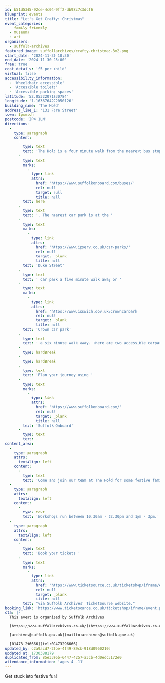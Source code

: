 ```yaml
---
id: b51d53d5-92ce-4c04-9ff2-db98c7c3dcf6
blueprint: events
title: "Let's Get Crafty: Christmas"
event_categories:
  - family-friendly
  - museums
  - art
organisers:
  - suffolk-archives
featured_image: suffolkarchives/crafty-christmas-3x2.png
start_date: '2024-11-30 10:30'
end_date: '2024-11-30 15:00'
free: true
cost_details: '£5 per child'
virtual: false
accessibility_information:
  - 'Wheelchair accessible'
  - 'Accessible toilets'
  - 'Accessible parking spaces'
latitude: '52.05322071930784'
longitude: '1.1636764272050126'
building_name: 'The Hold'
address_line_1: '131 Fore Street'
town: Ipswich
postcode: 'IP4 1LN'
directions:
  -
    type: paragraph
    content:
      -
        type: text
        text: 'The Hold is a four minute walk from the nearest bus stop - see the latest bus timetables '
      -
        type: text
        marks:
          -
            type: link
            attrs:
              href: 'https://www.suffolkonboard.com/buses/'
              rel: null
              target: null
              title: null
        text: here
      -
        type: text
        text: '. The nearest car park is at the '
      -
        type: text
        marks:
          -
            type: link
            attrs:
              href: 'https://www.ipserv.co.uk/car-parks/'
              rel: null
              target: _blank
              title: null
        text: 'Duke Street'
      -
        type: text
        text: ' car park a five minute walk away or '
      -
        type: text
        marks:
          -
            type: link
            attrs:
              href: 'https://www.ipswich.gov.uk/crowncarpark'
              rel: null
              target: _blank
              title: null
        text: 'Crown car park'
      -
        type: text
        text: ' a six minute walk away. There are two accessible carpark spaces for blue badge holders in The Hold car park.'
      -
        type: hardBreak
      -
        type: hardBreak
      -
        type: text
        text: 'Plan your journey using '
      -
        type: text
        marks:
          -
            type: link
            attrs:
              href: 'https://www.suffolkonboard.com/'
              rel: null
              target: _blank
              title: null
        text: 'Suffolk Onboard'
      -
        type: text
        text: .
content_area:
  -
    type: paragraph
    attrs:
      textAlign: left
    content:
      -
        type: text
        text: 'Come and join our team at The Hold for some festive family crafting.'
  -
    type: paragraph
    attrs:
      textAlign: left
    content:
      -
        type: text
        text: 'Workshops run between 10.30am - 12.30pm and 1pm - 3pm.'
  -
    type: paragraph
    attrs:
      textAlign: left
    content:
      -
        type: text
        text: 'Book your tickets '
      -
        type: text
        marks:
          -
            type: link
            attrs:
              href: 'https://www.ticketsource.co.uk/ticketshop/iframe/event.php?eventhash=e-melobe&target=&iframe=true'
              rel: null
              target: _blank
              title: null
        text: "via Suffolk Archives' TicketSource website."
booking_link: 'https://www.ticketsource.co.uk/ticketshop/iframe/event.php?eventhash=e-melobe&target=&iframe=true'
cta: |-
  This event is organised by Suffolk Archives

  [https://www.suffolkarchives.co.uk/](https://www.suffolkarchives.co.uk/)

  [archives@suffolk.gov.uk](mailto:archives@suffolk.gov.uk)

  [01473 296666](tel:01473296666)
updated_by: c2a9acd7-26be-4f49-89cb-918d0960210a
updated_at: 1730388179
duplicated_from: 85e3396b-6447-4257-a3cb-4d0edc7172e0
attendance_information: 'ages 4 -11'
---
```

Get stuck into festive fun!